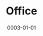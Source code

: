 ---
title: Office
date: 0003-01-01
ico: mdi:desktop-tower
color: red-400
hardware:
  - type: Display 1
    name: Spectrum › OLED
    sub:
      - 27"
      - 240Hz
    link: https://intl.dough.tech/products/spectrum-oled-qhd-240hz-gaming-monitor-es07e2d
  - type: Display 2
    name: LG › 27GL83A-B
    sub:
      - 27"
      - 144Hz
    link: https://amazon.com/dp/B07YGZL8XF?tag=qrayg-20
  - type: Speakers
    name: Audioengine › A2+
    sub:
      - + S6 Sub
    link: https://amazon.com/dp/B07MYW4Q8S?tag=qrayg-20
  - type: Headphones
    name: Bowers & Wilkins › PX-7
    sub:
      - Over Ear
    link: https://amazon.com/dp/B07WK6SGZC?tag=qrayg-20
  - type: Cam
    name: Insta360 › Link
    sub:
      - USB
      - AI
    link: https://amazon.com/dp/B0B826KS4B?tag=qrayg-20
  # - type: Cam
  #   name: Opal › AI Webcam
  #   sub:
  #     - USB
  #     - Black
  #   link: https://opalcamera.com/
  # - type: Cam
  #   name: Lumina › AI Webcam
  #   sub:
  #     - USB
  #     - Atomic Grey
  #   link: https://amazon.com/dp/B09T74FDVJ?tag=qrayg-20
  - type: USB Switch
    name: UGreen › USB3 Switch
    sub:
      - 4x USB3
      - Mac ↔ PC
    link: https://amazon.com/dp/B01N6GD9JO?tag=qrayg-20
  - type: Misc
    name: LaMetric › Sky
    sub:
      - Smart Lighting
    link: https://lametric.com/en-US/sky/
  - type: Misc
    name: LaMetric › Time
    sub:
      - Smart Clock
    link: https://amazon.com/dp/B01IVTVK3W?tag=qrayg-20
  - type: NAS
    name: Synology › DS620slim
    sub:
      - 6 Bays
      - 8GB Crucial Ram
    link: https://amazon.com/dp/B07V6CC4M2?tag=qrayg-20
  # - type: NAS
  #   name: Synology › DS416slim
  #   sub:
  #     - 4 Bays
  #     - 2 TB
  #   link: https://amazon.com/dp/B00LB0E9B4?tag=qrayg-20
  - type: Chair
    name: HINOMI › H1 Classic #Steelcase › Reply Mesh
    sub:
      #- Gray
      - Black
    link: https://hinomi.co/products/hinomi-h1-classic-ergonomic-office-chair
---